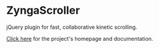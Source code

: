 ZyngaScroller
=============

jQuery plugin for fast, collaborative kinetic scrolling.

[Click here](http://timheckel.github.com/ZyngaScroller) for the project's homepage and documentation.